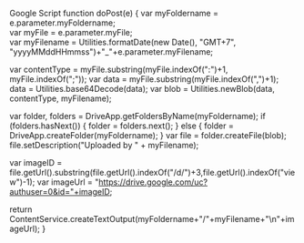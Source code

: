 Google Script
function doPost(e) {
  var myFoldername = e.parameter.myFoldername;  
  var myFile = e.parameter.myFile;  
  var myFilename = Utilities.formatDate(new Date(), "GMT+7", "yyyyMMddHHmmss")+"_"+e.parameter.myFilename;  
  
  var contentType = myFile.substring(myFile.indexOf(":")+1, myFile.indexOf(";"));
  var data = myFile.substring(myFile.indexOf(",")+1);
  data = Utilities.base64Decode(data);
  var blob = Utilities.newBlob(data, contentType, myFilename);
  
  var folder, folders = DriveApp.getFoldersByName(myFoldername);
  if (folders.hasNext()) {
    folder = folders.next();
  } else {
    folder = DriveApp.createFolder(myFoldername);
  }
  var file = folder.createFile(blob);    
  file.setDescription("Uploaded by " + myFilename);
  
  var imageID = file.getUrl().substring(file.getUrl().indexOf("/d/")+3,file.getUrl().indexOf("view")-1);
  var imageUrl = "https://drive.google.com/uc?authuser=0&id="+imageID; 
    
  return  ContentService.createTextOutput(myFoldername+"/"+myFilename+"\n"+imageUrl);
}
